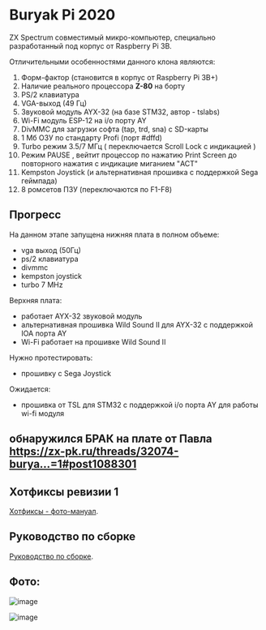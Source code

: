 # Buryak Pi 2020

ZX Spectrum совместимый микро-компьютер, специально разработанный под корпус от Raspberry Pi 3B.

Отличительными особенностями данного клона являются:

1) Форм-фактор (становится в корпус от Raspberry Pi 3B+)
2) Наличие реального процессора **Z-80** на борту
3) PS/2 клавиатура
4) VGA-выход (49 Гц)
5) Звуковой модуль AYX-32 (на базе STM32, автор - tslabs)
6) Wi-Fi модуль ESP-12 на i/o порту AY
7) DivMMC для загрузки софта (tap, trd, sna) с SD-карты
8) 1 Мб ОЗУ по стандарту Profi (порт #dffd)
9) Turbo режим 3.5/7 МГц ( переключается Scroll Lock с индикацией )
10) Режим PAUSE , вейтит процессор по нажатию Print Screen до повторного нажатия с индикацие миганием "ACT"
11) Kempston Joystick (и альтернативная прошивка с поддержкой Sega геймпада)
12) 8 ромсетов ПЗУ (переключаются по F1-F8)

## Прогресс

На данном этапе запущена нижняя плата в полном объеме:
- vga выход (50Гц)
- ps/2 клавиатура
- divmmc
- kempston joystick
- turbo 7 MHz

Верхняя плата:
- работает AYX-32 звуковой модуль
- альтернативная прошивка Wild Sound II для AYX-32 с поддержкой IOA порта AY 
- Wi-Fi работает на прошивке Wild Sound II

Нужно протестировать:
- прошивку с Sega Joystick

Ожидается:
- прошивка от TSL для STM32 с поддержкой i/o порта AY для работы wi-fi модуля

## обнаружился БРАК на плате от Павла https://zx-pk.ru/threads/32074-burya...=1#post1088301

## Хотфиксы ревизии 1

[Хотфиксы - фото-мануал](https://github.com/andykarpov/buryak-pi-2020/blob/master/HOTFIXES-REV1.md).

## Руководство по сборке

[Руководство по сборке](https://github.com/andykarpov/buryak-pi-2020/blob/master/HOWTO.md).

## Фото:

![image](https://github.com/andykarpov/buryak-pi-2020/raw/master/docs/photos/buryak_pi.png)

![image](https://github.com/andykarpov/buryak-pi-2020/raw/master/docs/photos/buryak_pi_enclosure.png)

